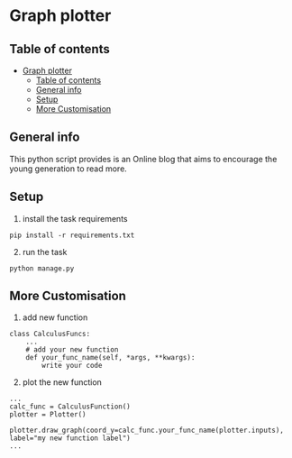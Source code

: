 # Graph plotter

## Table of contents
- [Graph plotter](#graph-plotter)
  - [Table of contents](#table-of-contents)
  - [General info](#general-info)
  - [Setup](#setup)
  - [More Customisation](#more-customisation)


## General info
This python script provides is an Online blog that aims to encourage the young generation to read more.

## Setup
1. install the task requirements
```
pip install -r requirements.txt
```
2. run the task
```
python manage.py
```

## More Customisation
1. add new function 
```
class CalculusFuncs:
    ...
    # add your new function
    def your_func_name(self, *args, **kwargs):
        write your code
```
2. plot the new function
```
...
calc_func = CalculusFunction()
plotter = Plotter()

plotter.draw_graph(coord_y=calc_func.your_func_name(plotter.inputs), label="my new function label")
...
```
